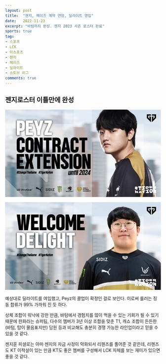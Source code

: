 ```yaml
---
layout: post
title:  "젠지, 페이즈 계약 연장, 딜라이트 영입"
date:   2022-11-23
excerpt: "바텀까지 완성. 젠지 2023 시즌 로스터 완료"
sports: true
tag:
- 스포츠
- LCK
- 이스포츠
- 젠지
- 페이즈
- 딜라이트
- 스토브 리그
comments: true
---
```


## 젠지로스터 이틀만에 완성

![Peyz](../img/2022/peyz.jpg)

![Delight](../img/2022/delight.jpg)

예상대로 딜라이트를 여입했고, Peyz의 콜업이 확정인 걸로 보인다.
이로써 룰러는 징동 합류가 99% 가까워 진 듯 하다.

상체 조합이 워낙에 강한 만큼, 바텀에서 경험치를 많이 먹을 수 있는 기회가 될 수 있기 때문에 한화라는 슈퍼팀, 다수의 멤버가 3년 이상 조합을 맞춘 T1, 캐쇼 조합이 든든한 (바텀, 탑이 물음표지만) 담원 등과 비교해도 충분히 경쟁 가능한 라인업이라고 믿을 수 있을 것 같다.

젠지훈 피셜로는 아마 젠지의 자금 사정이 악화되서 리헨즈를 풀어준 것 같은데, 리헨즈도 KT 이적설이 있는 만큼 KT도 좋은 멤버를 구성해서 LCK 자체를 보는 재미가 있으면 좋을 것 같다.